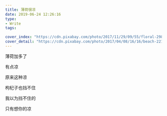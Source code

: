 ```yaml
---
title: 薄荷很凉
date: 2019-06-24 12:26:16
type: 
- Write
tags:

cover_index: "https://cdn.pixabay.com/photo/2017/11/29/09/55/floral-2985648_960_720.jpg"
cover_detail: "https://cdn.pixabay.com/photo/2017/04/08/16/16/beach-2213623_960_720.jpg"
---
```




薄荷加多了

有点凉

原来这种凉

枸杞子也挡不住



我以为挡不住的

只有想你的凉
